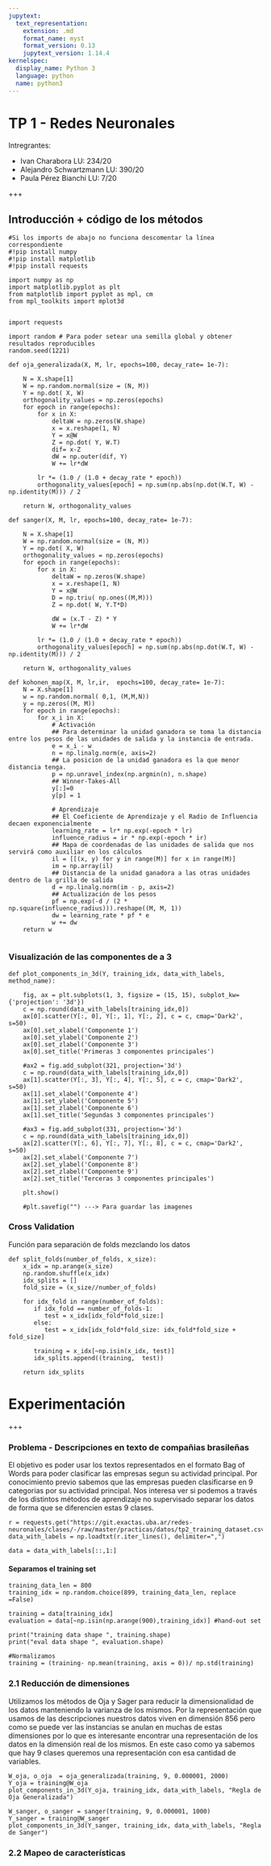 ```yaml
---
jupytext:
  text_representation:
    extension: .md
    format_name: myst
    format_version: 0.13
    jupytext_version: 1.14.4
kernelspec:
  display_name: Python 3
  language: python
  name: python3
---
```


# TP 1 - Redes Neuronales
Intregrantes: 
- Ivan Charabora LU: 234/20
- Alejandro Schwartzmann LU: 390/20
- Paula Pérez Bianchi LU: 7/20

+++

## Introducción + código de los métodos

```{code-cell} ipython3
#Si los imports de abajo no funciona descomentar la línea correspondiente
#!pip install numpy
#!pip install matplotlib
#!pip install requests
```

```{code-cell} ipython3
import numpy as np
import matplotlib.pyplot as plt
from matplotlib import pyplot as mpl, cm
from mpl_toolkits import mplot3d


import requests

import random # Para poder setear una semilla global y obtener resultados reproducibles
random.seed(1221)
```

```{code-cell} ipython3
def oja_generalizada(X, M, lr, epochs=100, decay_rate= 1e-7):
    
    N = X.shape[1]
    W = np.random.normal(size = (N, M))
    Y = np.dot( X, W)
    orthogonality_values = np.zeros(epochs)
    for epoch in range(epochs):  
        for x in X: 
            deltaW = np.zeros(W.shape)
            x = x.reshape(1, N)
            Y = x@W
            Z = np.dot( Y, W.T)
            dif= x-Z
            dW = np.outer(dif, Y)
            W += lr*dW

        lr *= (1.0 / (1.0 + decay_rate * epoch))
        orthogonality_values[epoch] = np.sum(np.abs(np.dot(W.T, W) - np.identity(M))) / 2

    return W, orthogonality_values

def sanger(X, M, lr, epochs=100, decay_rate= 1e-7):
    
    N = X.shape[1]
    W = np.random.normal(size = (N, M))
    Y = np.dot( X, W)
    orthogonality_values = np.zeros(epochs)
    for epoch in range(epochs):  
        for x in X: 
            deltaW = np.zeros(W.shape)
            x = x.reshape(1, N)
            Y = x@W
            D = np.triu( np.ones((M,M)))
            Z = np.dot( W, Y.T*D)
            
            dW = (x.T - Z) * Y
            W += lr*dW

        lr *= (1.0 / (1.0 + decay_rate * epoch))
        orthogonality_values[epoch] = np.sum(np.abs(np.dot(W.T, W) - np.identity(M))) / 2

    return W, orthogonality_values
```



```{code-cell} ipython3
def kohonen_map(X, M, lr,ir,  epochs=100, decay_rate= 1e-7):
    N = X.shape[1]
    w = np.random.normal( 0,1, (M,M,N))
    y = np.zeros((M, M))
    for epoch in range(epochs):
        for x_i in X:
            # Activación
            ## Para determinar la unidad ganadora se toma la distancia entre los pesos de las unidades de salida y la instancia de entrada.
            e = x_i - w 
            n = np.linalg.norm(e, axis=2)
            ## La posicion de la unidad ganadora es la que menor distancia tenga.
            p = np.unravel_index(np.argmin(n), n.shape)
            ## Winner-Takes-All
            y[:]=0
            y[p] = 1
            
            # Aprendizaje
            ## El Coeficiente de Aprendizaje y el Radio de Influencia decaen exponencialmente
            learning_rate = lr* np.exp(-epoch * lr)
            influence_radius = ir * np.exp(-epoch * ir)
            ## Mapa de coordenadas de las unidades de salida que nos servirá como auxiliar en los cálculos
            il = [[(x, y) for y in range(M)] for x in range(M)]
            im = np.array(il)
            ## Distancia de la unidad ganadora a las otras unidades dentro de la grilla de salida
            d = np.linalg.norm(im - p, axis=2)
            ## Actualización de los pesos
            pf = np.exp(-d / (2 * np.square(influence_radius))).reshape((M, M, 1))
            dw = learning_rate * pf * e
            w += dw
    return w
    
```

### Visualización de las componentes de a 3

```{code-cell} ipython3
def plot_components_in_3d(Y, training_idx, data_with_labels, method_name):

    fig, ax = plt.subplots(1, 3, figsize = (15, 15), subplot_kw={'projection': '3d'})
    c = np.round(data_with_labels[training_idx,0])
    ax[0].scatter(Y[:, 0], Y[:, 1], Y[:, 2], c = c, cmap='Dark2', s=50)
    ax[0].set_xlabel('Componente 1')
    ax[0].set_ylabel('Componente 2')
    ax[0].set_zlabel('Componente 3')
    ax[0].set_title('Primeras 3 componentes principales')

    #ax2 = fig.add_subplot(321, projection='3d')
    c = np.round(data_with_labels[training_idx,0])
    ax[1].scatter(Y[:, 3], Y[:, 4], Y[:, 5], c = c, cmap='Dark2', s=50)
    ax[1].set_xlabel('Componente 4')
    ax[1].set_ylabel('Componente 5')
    ax[1].set_zlabel('Componente 6')
    ax[1].set_title('Segundas 3 componentes principales')

    #ax3 = fig.add_subplot(331, projection='3d')
    c = np.round(data_with_labels[training_idx,0])
    ax[2].scatter(Y[:, 6], Y[:, 7], Y[:, 8], c = c, cmap='Dark2', s=50)
    ax[2].set_xlabel('Componente 7')
    ax[2].set_ylabel('Componente 8')
    ax[2].set_zlabel('Componente 9')
    ax[2].set_title('Terceras 3 componentes principales')

    plt.show()

    #plt.savefig("") ---> Para guardar las imagenes
```

### Cross Validation
Función para separación de folds mezclando los datos  

```{code-cell} ipython3
def split_folds(number_of_folds, x_size):
    x_idx = np.arange(x_size)
    np.random.shuffle(x_idx)
    idx_splits = []
    fold_size = (x_size//number_of_folds)
    
    for idx_fold in range(number_of_folds):
       if idx_fold == number_of_folds-1:
          test = x_idx[idx_fold*fold_size:]
       else:
          test = x_idx[idx_fold*fold_size: idx_fold*fold_size + fold_size]
       
       training = x_idx[~np.isin(x_idx, test)]
       idx_splits.append((training,  test))
    
    return idx_splits
```

# Experimentación

+++

### Problema - Descripciones en texto de compañias brasileñas 

El objetivo es poder usar los textos representados en el formato Bag of Words para poder clasificar las empresas segun su actividad principal. Por conocimiento previo sabemos que las empresas pueden clasificarse en 9 categorias por su actividad principal. Nos interesa ver si podemos a través de los distintos métodos de aprendizaje no supervisado separar los datos de forma que se diferencien estas 9 clases. 

```{code-cell} ipython3
r = requests.get("https://git.exactas.uba.ar/redes-neuronales/clases/-/raw/master/practicas/datos/tp2_training_dataset.csv")
data_with_labels = np.loadtxt(r.iter_lines(), delimiter=",")

data = data_with_labels[::,1:]
```

#### Separamos el training set 

```{code-cell} ipython3
training_data_len = 800
training_idx = np.random.choice(899, training_data_len, replace =False)

training = data[training_idx]
evaluation = data[~np.isin(np.arange(900),training_idx)] #hand-out set 

print("training data shape ", training.shape)
print("eval data shape ", evaluation.shape)

#Normalizamos 
training = (training- np.mean(training, axis = 0))/ np.std(training)
```

### 2.1 Reducción de dimensiones 
Utilizamos los métodos de Oja y Sager para reducir la dimensionalidad de los datos manteniendo la varianza de los mismos. Por la representación que usamos de las descripciones nuestros datos viven en dimensión 856 pero como se puede ver las instancias se anulan en muchas de estas dimensiones por lo que es interesante encontrar una representación de los datos en la dimensión real de los mismos. En este caso como ya sabemos que hay 9 clases queremos una representación con esa cantidad de variables. 

```{code-cell} ipython3
W_oja, o_oja  = oja_generalizada(training, 9, 0.000001, 2000)
Y_oja = training@W_oja
plot_components_in_3d(Y_oja, training_idx, data_with_labels, "Regla de Oja Generalizada")
```

```{code-cell} ipython3
W_sanger, o_sanger = sanger(training, 9, 0.000001, 1000)
Y_sanger = training@W_sanger
plot_components_in_3d(Y_sanger, training_idx, data_with_labels, "Regla de Sanger")
```

### 2.2 Mapeo de características
